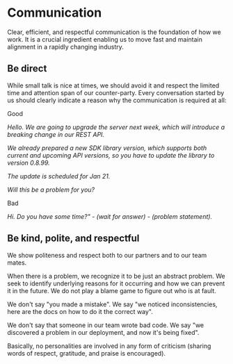 # Communication

Clear, efficient, and respectful communication is the foundation of how we work. It is a crucial ingredient enabling us to move fast and maintain alignment in a rapidly changing industry.
## **Be direct**

While small talk is nice at times, we should avoid it and respect the limited time and attention span of our counter-party. Every conversation started by us should clearly indicate a reason why the communication is required at all:

Good

*Hello. We are going to upgrade the server next week, which will introduce a breaking change in our REST API.*

*We already prepared a new SDK library version, which supports both current and upcoming API versions, so you have to update the library to version 0.8.99.*

*The update is scheduled for Jan 21.*

*Will this be a problem for you?*

Bad

*Hi. Do you have some time?" - (wait for answer) - (problem statement).*

## **Be kind, polite, and respectful**

We show politeness and respect both to our partners and to our team mates.

When there is a problem, we recognize it to be just an abstract problem. We seek to identify underlying reasons for it occurring and how we can prevent it in the future. We do not play a blame game to figure out who is at fault.

We don't say "you made a mistake". We say "we noticed inconsistencies, here are the docs on how to do it the correct way".

We don't say that someone in our team wrote bad code. We say "we discovered a problem in our deployment, and now it's being fixed".

Basically, no personalities are involved in any form of criticism (sharing words of respect, gratitude, and praise is encouraged).
